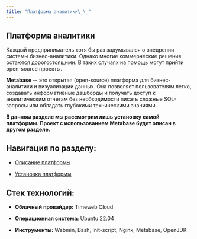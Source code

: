 ```yaml
---
title: "Платформа аналитики\_\_"
---
```


## **Платформа аналитики**

Каждый предприниматель хотя бы раз задумывался о внедрении системы бизнес-аналитики. Однако многие коммерческие решения остаются дорогостоящими. В таких случаях на помощь могут прийти open-source проекты.

**Metabase** -- это открытая (open-source) платформа для бизнес-аналитики и визуализации данных. Она позволяет пользователям легко, создавать информативные дашборды и получать доступ к аналитическим отчетам без необходимости писать сложные SQL-запросы или обладать глубокими техническими знаниями.

**В данном разделе мы рассмотрим лишь установку самой платформы. Проект с использованием Metabase будет описан в другом разделе.**

## **Навигация по разделу:**

-  [Описание платформы](./about.md)

-  [Установка платформы](./install.md)

## **Стек технологий:**

-  **Облачный провайдер:** Timeweb Cloud

-  **Операционная система:** Ubuntu 22.04

-  **Инструменты:** Webmin, Bash, Init-script, Nginx, Metabase, OpenJDK
